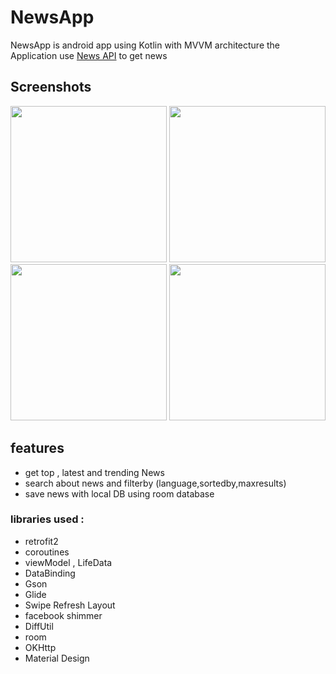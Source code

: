 # NewsApp 

NewsApp is android app using Kotlin with MVVM architecture
the Application use [News API](https://newsapi.org/) to get news

## Screenshots


<img src="https://user-images.githubusercontent.com/64485705/182021355-ed024487-6661-42ed-855b-cd288a2b614e.png" width="250"> <img src="https://user-images.githubusercontent.com/64485705/182022270-7a66e0ee-20d3-4d38-a6cd-bd345d5117bd.png" width="250"> <img src="https://user-images.githubusercontent.com/64485705/182022279-03528bef-d433-4432-ae06-5870fcddcc3d.png" width="250"> <img src="https://user-images.githubusercontent.com/64485705/182022341-cf74a342-92d3-429f-a7a9-566ab17898b0.png" width="250">






## features
- get top , latest and trending News
- search about news and filterby (language,sortedby,maxresults)
- save news with local DB using room database


### libraries used :

- retrofit2
- coroutines
- viewModel , LifeData
- DataBinding
- Gson
- Glide
- Swipe Refresh Layout
- facebook shimmer
- DiffUtil
- room
- OKHttp
- Material Design
